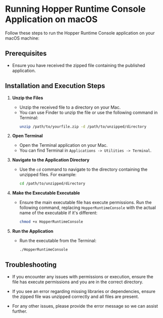 # Running Hopper Runtime Console Application on macOS

Follow these steps to run the Hopper Runtime Console application on your macOS machine:

## Prerequisites

- Ensure you have received the zipped file containing the published application.

## Installation and Execution Steps

1. **Unzip the Files**
   - Unzip the received file to a directory on your Mac.
   - You can use Finder to unzip the file or use the following command in Terminal:
     ```sh
     unzip /path/to/yourfile.zip -d /path/to/unzipped/directory
     ```

2. **Open Terminal**
   - Open the Terminal application on your Mac.
   - You can find Terminal in `Applications -> Utilities -> Terminal`.

3. **Navigate to the Application Directory**
   - Use the `cd` command to navigate to the directory containing the unzipped files. For example:
     ```sh
     cd /path/to/unzipped/directory
     ```

4. **Make the Executable Executable**
   - Ensure the main executable file has execute permissions. Run the following command, replacing `HopperRuntimeConsole` with the actual name of the executable if it's different:
     ```sh
     chmod +x HopperRuntimeConsole
     ```

5. **Run the Application**
   - Run the executable from the Terminal:
     ```sh
     ./HopperRuntimeConsole
     ```

## Troubleshooting

- If you encounter any issues with permissions or execution, ensure the file has execute permissions and you are in the correct directory.

- If you see an error regarding missing libraries or dependencies, ensure the zipped file was unzipped correctly and all files are present.

- For any other issues, please provide the error message so we can assist further.


